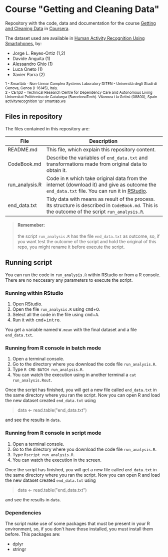 Course "Getting and Cleaning Data"
==================================

Repository with the code, data and documentation for the course [Getting and Cleaning Data](http://) in [Coursera](http://coursera.og).

The dataset used are available in [Human Activity Recognition Using Smartphones](http://archive.ics.uci.edu/ml/datasets/Human+Activity+Recognition+Using+Smartphones), by:

- Jorge L. Reyes-Ortiz (1,2) 
- Davide Anguita (1)
- Alessandro Ghio (1) 
- Luca Oneto (1)
- Xavier Parra (2)

<small> 1 - Smartlab - Non-Linear Complex Systems Laboratory DITEN - Università degli Studi di Genova, Genoa (I-16145), Italy. </small><br>
<small> 2 - CETpD - Technical Research Centre for Dependency Care and Autonomous Living Universitat Politècnica de Catalunya (BarcelonaTech). Vilanova i la Geltrú (08800), Spain</small><br>
<small>activityrecognition '@' smartlab.ws</small>


## Files in repository

The files contained in this repository are:


| File           | Description    
| -------------- | -----------
| README.md      | This file, which explain this repository content. 
| CodeBook.md    | Describe the variables of `end_data.txt` and transformations made from original data to obtain it.
| run_analysis.R | Code in `R` which take original data from the internet (download it) and give as outcome the `end_data.txt` file. You can run it in [RStudio](https://www.rstudio.com).
| end_data.txt   | Tidy data with means as result of the process. Its structure is described in `CodeBook.md`. This is the outcome of the script `run_analysis.R`.


> #### Rememeber: 
> the script `run_analysis.R` has the file `end_data.txt` as outcome, so, if you want test the outcome of the script and hold the original of this repo, you might rename it before execute the script.

## Running script

You can run the code in `run_analysis.R` within RStudio or from a R console. There are no neccesary any parameters to execute the script.

### Running within RStudio

1. Open RStudio.
2. Open the file `run_analysis.R` using <kbd>cmd</kbd>+<kbd>O</kbd>. 
3. Select all the code in the file using <kbd>cmd</kbd>+<kbd>A</kbd>.
4. Run it with <kbd>cmd</kbd>+<kbd>intro</kbd>.

You get a variable named `W.mean` with the final dataset and a file `end_data.txt`.

### Running from R console in batch mode

1. Open a terminal console.
2. Go to the directory where you download the code file `run_analysis.R`.
3. Type `R CMD BATCH run_analysis.R`.
4. You can watch the execution using in another terminal a `cat run_analysis.Rout`.

Once the script has finished, you will get a new file called `end_data.txt` in the same directory where you ran the script. Now you can open R and load the new dataset created `end_data.txt` using  

> data <- read.table("end_data.txt")

and see the results in `data`.

### Running from R console in script mode

1. Open a terminal console.
2. Go to the directory where you download the code file `run_analysis.R`.
3. Type `Rscript run_analysis.R`.
4. You can watch the execution in the screen.

Once the script has finished, you will get a new file called `end_data.txt` in the same directory where you ran the script. Now you can open R and load the new dataset created `end_data.txt` using  

> data <- read.table("end_data.txt")

and see the results in `data`.


### Dependencies

The script make use of some packages that must be present in your R environment, so, if you don't have those installed, you must install them before. This packages are:

- dplyr
- stringr

